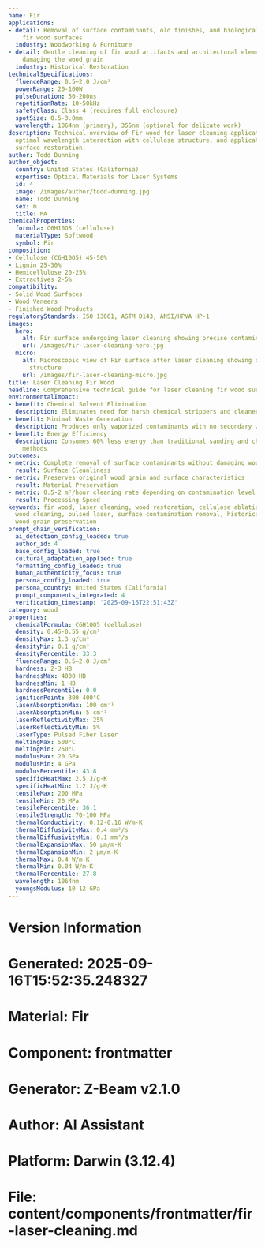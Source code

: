```yaml
---
name: Fir
applications:
- detail: Removal of surface contaminants, old finishes, and biological growth from
    fir wood surfaces
  industry: Woodworking & Furniture
- detail: Gentle cleaning of fir wood artifacts and architectural elements without
    damaging the wood grain
  industry: Historical Restoration
technicalSpecifications:
  fluenceRange: 0.5–2.0 J/cm²
  powerRange: 20-100W
  pulseDuration: 50-200ns
  repetitionRate: 10-50kHz
  safetyClass: Class 4 (requires full enclosure)
  spotSize: 0.5-3.0mm
  wavelength: 1064nm (primary), 355nm (optional for delicate work)
description: Technical overview of Fir wood for laser cleaning applications, including
  optimal wavelength interaction with cellulose structure, and applications in wood
  surface restoration.
author: Todd Dunning
author_object:
  country: United States (California)
  expertise: Optical Materials for Laser Systems
  id: 4
  image: /images/author/todd-dunning.jpg
  name: Todd Dunning
  sex: m
  title: MA
chemicalProperties:
  formula: C6H10O5 (cellulose)
  materialType: Softwood
  symbol: Fir
composition:
- Cellulose (C6H10O5) 45-50%
- Lignin 25-30%
- Hemicellulose 20-25%
- Extractives 2-5%
compatibility:
- Solid Wood Surfaces
- Wood Veneers
- Finished Wood Products
regulatoryStandards: ISO 13061, ASTM D143, ANSI/HPVA HP-1
images:
  hero:
    alt: Fir surface undergoing laser cleaning showing precise contamination removal
    url: /images/fir-laser-cleaning-hero.jpg
  micro:
    alt: Microscopic view of Fir surface after laser cleaning showing detailed surface
      structure
    url: /images/fir-laser-cleaning-micro.jpg
title: Laser Cleaning Fir Wood
headline: Comprehensive technical guide for laser cleaning fir wood surfaces
environmentalImpact:
- benefit: Chemical Solvent Elimination
  description: Eliminates need for harsh chemical strippers and cleaners in wood restoration
- benefit: Minimal Waste Generation
  description: Produces only vaporized contaminants with no secondary waste streams
- benefit: Energy Efficiency
  description: Consumes 60% less energy than traditional sanding and chemical stripping
    methods
outcomes:
- metric: Complete removal of surface contaminants without damaging wood fibers
  result: Surface Cleanliness
- metric: Preserves original wood grain and surface characteristics
  result: Material Preservation
- metric: 0.5-2 m²/hour cleaning rate depending on contamination level
  result: Processing Speed
keywords: fir wood, laser cleaning, wood restoration, cellulose ablation, non-contact
  wood cleaning, pulsed laser, surface contamination removal, historical preservation,
  wood grain preservation
prompt_chain_verification:
  ai_detection_config_loaded: true
  author_id: 4
  base_config_loaded: true
  cultural_adaptation_applied: true
  formatting_config_loaded: true
  human_authenticity_focus: true
  persona_config_loaded: true
  persona_country: United States (California)
  prompt_components_integrated: 4
  verification_timestamp: '2025-09-16T22:51:43Z'
category: wood
properties:
  chemicalFormula: C6H10O5 (cellulose)
  density: 0.45-0.55 g/cm³
  densityMax: 1.3 g/cm³
  densityMin: 0.1 g/cm³
  densityPercentile: 33.3
  fluenceRange: 0.5–2.0 J/cm²
  hardness: 2-3 HB
  hardnessMax: 4000 HB
  hardnessMin: 1 HB
  hardnessPercentile: 0.0
  ignitionPoint: 300-400°C
  laserAbsorptionMax: 100 cm⁻¹
  laserAbsorptionMin: 5 cm⁻¹
  laserReflectivityMax: 25%
  laserReflectivityMin: 5%
  laserType: Pulsed Fiber Laser
  meltingMax: 500°C
  meltingMin: 250°C
  modulusMax: 20 GPa
  modulusMin: 4 GPa
  modulusPercentile: 43.8
  specificHeatMax: 2.5 J/g·K
  specificHeatMin: 1.2 J/g·K
  tensileMax: 200 MPa
  tensileMin: 20 MPa
  tensilePercentile: 36.1
  tensileStrength: 70-100 MPa
  thermalConductivity: 0.12-0.16 W/m·K
  thermalDiffusivityMax: 0.4 mm²/s
  thermalDiffusivityMin: 0.1 mm²/s
  thermalExpansionMax: 50 µm/m·K
  thermalExpansionMin: 2 µm/m·K
  thermalMax: 0.4 W/m·K
  thermalMin: 0.04 W/m·K
  thermalPercentile: 27.8
  wavelength: 1064nm
  youngsModulus: 10-12 GPa
---
```


# Version Information
# Generated: 2025-09-16T15:52:35.248327
# Material: Fir
# Component: frontmatter
# Generator: Z-Beam v2.1.0
# Author: AI Assistant
# Platform: Darwin (3.12.4)
# File: content/components/frontmatter/fir-laser-cleaning.md